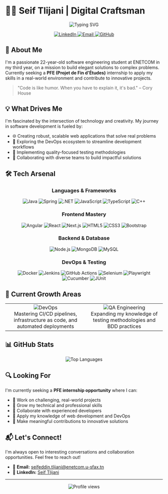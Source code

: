 # 👨‍💻 Seif Tlijani | Digital Craftsman

<div align="center">
  <img src="https://readme-typing-svg.herokuapp.com?font=Fira+Code&size=32&duration=3000&pause=1000&color=0969DA&center=true&vCenter=true&width=600&height=100&lines=Software+Engineering+Student;Full-Stack+Developer;Problem+Solver;DevOps+Enthusiast" alt="Typing SVG" />
</div>

<p align="center">
  <a href="https://www.linkedin.com/in/seif-tlijani-482897200/" target="_blank">
    <img src="https://img.shields.io/badge/LinkedIn-0077B5?style=for-the-badge&logo=linkedin&logoColor=white" alt="LinkedIn"/>
  </a>
  <a href="mailto:seifeddin.tlijani@enetcom.u-sfax.tn">
    <img src="https://img.shields.io/badge/Email-D14836?style=for-the-badge&logo=gmail&logoColor=white" alt="Email"/>
  </a>
  <a href="https://github.com/Seifeddin-tlijani">
    <img src="https://img.shields.io/badge/GitHub-100000?style=for-the-badge&logo=github&logoColor=white" alt="GitHub"/>
  </a>
</p>

## 🚀 About Me

I'm a passionate 22-year-old software engineering student at ENETCOM in my third year, on a mission to build elegant solutions to complex problems. Currently seeking a **PFE (Projet de Fin d'Études)** internship to apply my skills in a real-world environment and contribute to innovative projects.

> "Code is like humor. When you have to explain it, it's bad." – Cory House

## 💡 What Drives Me

I'm fascinated by the intersection of technology and creativity. My journey in software development is fueled by:

- 🌐 Creating robust, scalable web applications that solve real problems
- 🔄 Exploring the DevOps ecosystem to streamline development workflows
- 🧪 Implementing quality-focused testing methodologies
- 🤝 Collaborating with diverse teams to build impactful solutions

## 🛠️ Tech Arsenal

<div align="center">
  
### Languages & Frameworks
  
<img src="https://img.shields.io/badge/Java-ED8B00?style=for-the-badge&logo=openjdk&logoColor=white" alt="Java"/>
<img src="https://img.shields.io/badge/Spring-6DB33F?style=for-the-badge&logo=spring&logoColor=white" alt="Spring"/>
<img src="https://img.shields.io/badge/.NET-5C2D91?style=for-the-badge&logo=.net&logoColor=white" alt=".NET"/>
<img src="https://img.shields.io/badge/JavaScript-F7DF1E?style=for-the-badge&logo=javascript&logoColor=black" alt="JavaScript"/>
<img src="https://img.shields.io/badge/TypeScript-007ACC?style=for-the-badge&logo=typescript&logoColor=white" alt="TypeScript"/>
<img src="https://img.shields.io/badge/C%2B%2B-00599C?style=for-the-badge&logo=c%2B%2B&logoColor=white" alt="C++"/>

### Frontend Mastery
  
<img src="https://img.shields.io/badge/Angular-DD0031?style=for-the-badge&logo=angular&logoColor=white" alt="Angular"/>
<img src="https://img.shields.io/badge/React-20232A?style=for-the-badge&logo=react&logoColor=61DAFB" alt="React"/>
<img src="https://img.shields.io/badge/Next.js-000000?style=for-the-badge&logo=next.js&logoColor=white" alt="Next.js"/>
<img src="https://img.shields.io/badge/HTML5-E34F26?style=for-the-badge&logo=html5&logoColor=white" alt="HTML5"/>
<img src="https://img.shields.io/badge/CSS3-1572B6?style=for-the-badge&logo=css3&logoColor=white" alt="CSS3"/>
<img src="https://img.shields.io/badge/Bootstrap-563D7C?style=for-the-badge&logo=bootstrap&logoColor=white" alt="Bootstrap"/>

### Backend & Database
  
<img src="https://img.shields.io/badge/Node.js-339933?style=for-the-badge&logo=nodedotjs&logoColor=white" alt="Node.js"/>
<img src="https://img.shields.io/badge/MongoDB-4EA94B?style=for-the-badge&logo=mongodb&logoColor=white" alt="MongoDB"/>
<img src="https://img.shields.io/badge/MySQL-00000F?style=for-the-badge&logo=mysql&logoColor=white" alt="MySQL"/>

### DevOps & Testing
  
<img src="https://img.shields.io/badge/Docker-2496ED?style=for-the-badge&logo=docker&logoColor=white" alt="Docker"/>
<img src="https://img.shields.io/badge/Jenkins-D24939?style=for-the-badge&logo=Jenkins&logoColor=white" alt="Jenkins"/>
<img src="https://img.shields.io/badge/GitHub_Actions-2088FF?style=for-the-badge&logo=github-actions&logoColor=white" alt="GitHub Actions"/>
<img src="https://img.shields.io/badge/Selenium-43B02A?style=for-the-badge&logo=Selenium&logoColor=white" alt="Selenium"/>
<img src="https://img.shields.io/badge/Playwright-45ba4b?style=for-the-badge&logo=Playwright&logoColor=white" alt="Playwright"/>
<img src="https://img.shields.io/badge/Cucumber-23D96C?style=for-the-badge&logo=cucumber&logoColor=white" alt="Cucumber"/>
<img src="https://img.shields.io/badge/JUnit-25A162?style=for-the-badge&logo=junit5&logoColor=white" alt="JUnit"/>

</div>

## 🌱 Current Growth Areas

<div align="center">
  <table>
    <tr>
      <td align="center">
        <img src="https://img.shields.io/badge/DevOps-FC6D26?style=for-the-badge&logo=devops&logoColor=white" alt="DevOps"/>
        <br />
        Mastering CI/CD pipelines, infrastructure as code, and automated deployments
      </td>
      <td align="center">
        <img src="https://img.shields.io/badge/QA_Engineering-4285F4?style=for-the-badge&logo=testcafe&logoColor=white" alt="QA Engineering"/>
        <br />
        Expanding my knowledge of testing methodologies and BDD practices
      </td>
    </tr>
  </table>
</div>

## 📊 GitHub Stats

<div align="center">
  <img src="https://github-readme-stats.vercel.app/api/top-langs/?username=Seifeddin-tlijani&layout=compact&theme=tokyonight" alt="Top Languages" />
</div>

## 🔍 Looking For

I'm currently seeking a **PFE internship opportunity** where I can:
- 🚀 Work on challenging, real-world projects
- 🌱 Grow my technical and professional skills
- 🤝 Collaborate with experienced developers
- 🔄 Apply my knowledge of web development and DevOps
- 🎯 Make meaningful contributions to innovative solutions

## 📬 Let's Connect!

I'm always open to interesting conversations and collaboration opportunities. Feel free to reach out!

- 📧 **Email:** seifeddin.tlijani@enetcom.u-sfax.tn
- 🔗 **LinkedIn:** [Seif Tlijani](https://www.linkedin.com/in/seif-tlijani-482897200/)

---

<div align="center">
  <img src="https://komarev.com/ghpvc/?username=Seifeddin-tlijani&style=flat-square&color=blue" alt="Profile views"/>
</div>
